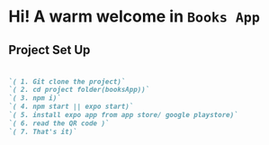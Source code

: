 # Hi!  A warm welcome in `Books App`

## Project Set Up
###
```markdown

`( 1. Git clone the project)`
`( 2. cd project folder(booksApp))`
`( 3. npm i)`
`( 4. npm start || expo start)`
`( 5. install expo app from app store/ google playstore)`
`( 6. read the QR code )`
`( 7. That's it)`

```
